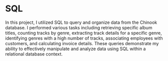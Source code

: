 # SQL
In this project, I utilized SQL to query and organize data from the Chinook database. I performed various tasks including retrieving specific album titles, counting tracks by genre, extracting track details for a specific genre, identifying genres with a high number of tracks, associating employees with customers, and calculating invoice details. These queries demonstrate my ability to effectively manipulate and analyze data using SQL within a relational database context.
